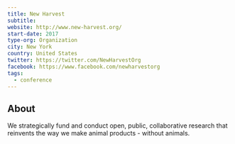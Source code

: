 ```yaml
---
title: New Harvest
subtitle:
website: http://www.new-harvest.org/ 
start-date: 2017
type-org: Organization
city: New York
country: United States
twitter: https://twitter.com/NewHarvestOrg 
facebook: https://www.facebook.com/newharvestorg 
tags:
  - conference
---
```


## About
We strategically fund and conduct open, public, collaborative research that reinvents the way we make animal products - without animals.
